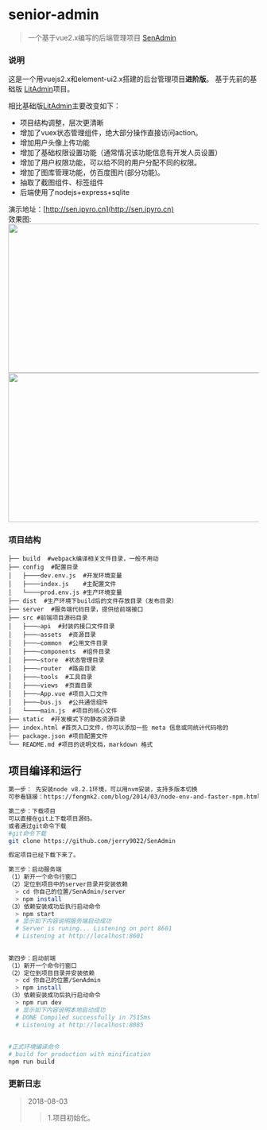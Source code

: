 # senior-admin
> 一个基于vue2.x编写的后端管理项目
 [SenAdmin](https://github.com/jerry9022/SenAdmin)

### 说明

  这是一个用vuejs2.x和element-ui2.x搭建的后台管理项目**进阶版**。
基于先前的基础版 [LitAdmin](https://github.com/jerry9022/LitAdmin)项目。  
   
   相比基础版[LitAdmin](https://github.com/jerry9022/LitAdmin)主要改变如下：
   - 项目结构调整，层次更清晰
   - 增加了vuex状态管理组件，绝大部分操作直接访问action。 
   - 增加用户头像上传功能
   - 增加了基础权限设置功能（通常情况该功能信息有开发人员设置） 
   - 增加了用户权限功能，可以给不同的用户分配不同的权限。
   - 增加了图库管理功能，仿百度图片(部分功能)。
   - 抽取了截图组件、标签组件
   - 后端使用了nodejs+express+sqlite

   
  演示地址：[http://sen.ipyro.cn](http://sen.ipyro.cn)  
  效果图:  
  <img src="https://raw.githubusercontent.com/jerry9022/SenAdmin/master/sample1.jpg" width=540 height=300 />  
  <img src="https://raw.githubusercontent.com/jerry9022/SenAdmin/master/sample2.jpg" width=540 height=300 />

    
### 项目结构
```
├── build  #webpack编译相关文件目录，一般不用动 
├── config  #配置目录
│   ├────dev.env.js  #开发环境变量
│   ├────index.js    #主配置文件
│   └────prod.env.js #生产环境变量
├── dist  #生产环境下build后的文件存放目录（发布目录）
├── server  #服务端代码目录，提供给前端接口
├── src #前端项目源码目录
│   ├───—api  #封装的接口文件目录
│   ├───—assets  #资源目录
│   ├───—common  #公用文件目录
│   ├───—components  #组件目录
│   ├───—store  #状态管理目录
│   ├───—router  #路由目录
│   ├───—tools  #工具目录
│   ├───—views  #页面目录
│   ├───—App.vue #项目入口文件
│   ├───—bus.js  #公共通信组件
│   └────main.js  #项目的核心文件
├── static  #开发模式下的静态资源目录
├── index.html #首页入口文件，你可以添加一些 meta 信息或同统计代码啥的
├── package.json #项目配置文件
└── README.md #项目的说明文档，markdown 格式
```

## 项目编译和运行

``` bash
第一步： 先安装node v8.2.1环境，可以用nvm安装，支持多版本切换
可参看链接：https://fengmk2.com/blog/2014/03/node-env-and-faster-npm.html

第二步：下载项目
可以直接在git上下载项目源码。
或者通过git命令下载
#git命令下载
git clone https://github.com/jerry9022/SenAdmin

假定项目已经下载下来了。

第三步：启动服务端
（1）新开一个命令行窗口
（2）定位到项目中的server目录并安装依赖
  > cd 你自己的位置/SenAdmin/server
  > npm install
（3）依赖安装成功后执行启动命令
  > npm start 
  # 显示如下内容说明服务端启动成功
  # Server is runing... Listening on port 8601
  # Listening at http://localhost:8601
  
  
第四步：启动前端
（1）新开一个命令行窗口
（2）定位到项目目录并安装依赖
  > cd 你自己的位置/SenAdmin
  > npm install
（3）依赖安装成功后执行启动命令
  > npm run dev
  # 显示如下内容说明本地启动成功
  # DONE Compiled successfully in 7515ms
  # Listening at http://localhost:8085
   
   
#正式环境编译命令
# build for production with minification
npm run build

```


### 更新日志
> 2018-08-03
 >> 1.项目初始化。



